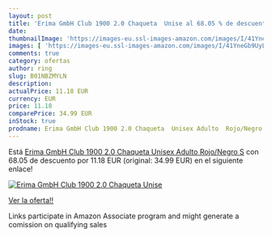 ```yaml
---
layout: post
title: 'Erima GmbH Club 1900 2.0 Chaqueta  Unise al 68.05 % de descuento'
date: 
thumbnailImage: 'https://images-eu.ssl-images-amazon.com/images/I/41YneGb9UyL._SL200_.jpg'
images: [ 'https://images-eu.ssl-images-amazon.com/images/I/41YneGb9UyL._SL200_.jpg' ]
comments: true
category: ofertas
author: ring
slug: B01NBZMYLN
description:
actualPrice: 11.18 EUR
currency: EUR
price: 11.18
comparePrice: 34.99 EUR
inStock: true
prodname: Erima GmbH Club 1900 2.0 Chaqueta  Unisex Adulto  Rojo/Negro  S
---
```


Está [Erima GmbH Club 1900 2.0 Chaqueta  Unisex Adulto  Rojo/Negro  S](https://www.amazon.es/dp/B01NBZMYLN/?tag=tolees-21) con 68.05 de descuento por 11.18 EUR (original: 34.99 EUR) en el siguiente enlace!

[![Erima GmbH Club 1900 2.0 Chaqueta  Unise](https://images-eu.ssl-images-amazon.com/images/I/41YneGb9UyL._SL200_.jpg)](https://www.amazon.es/dp/B01NBZMYLN/?tag=tolees-21)

[Ver la oferta!!](https://www.amazon.es/dp/B01NBZMYLN/?tag=tolees-21)

Links participate in Amazon Associate program and might generate a comission on qualifying sales


